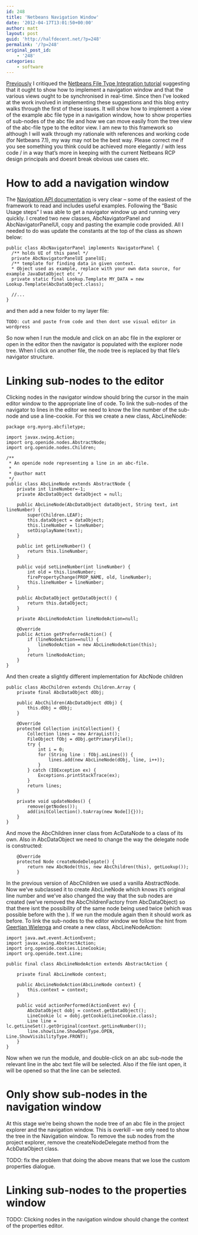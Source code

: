 ```yaml
---
id: 248
title: 'Netbeans Navigation Window'
date: '2012-04-17T13:01:50+00:00'
author: matt
layout: post
guid: 'http://halfdecent.net/?p=248'
permalink: '/?p=248'
original_post_id:
    - '248'
categories:
    - software
---
```


[Previously](http://halfdecent.net/2011/11/30/netbeans-file-type-integration-tutorial-comments/) I critiqued the [Netbeans File Type Integration tutorial](http://platform.netbeans.org/tutorials/nbm-filetype.html) suggesting that it ought to show how to implement a navigation window and that the various views ought to be synchronised in real-time. Since then I’ve looked at the work involved in implementing these suggestions and this blog entry walks through the first of these issues. It will show how to implement a view of the example abc file type in a navigation window, how to show properties of sub-nodes of the abc file and how we can move easily from the tree view of the abc-file type to the editor view. I am new to this framework so although I will walk through my rationale with references and working code (for Netbeans 7.1), my way may not be the best way. Please correct me if you see something you think could be achieved more elegantly / with less code / in a way that’s more in keeping with the current Netbeans RCP design principals and doesnt break obvious use cases etc.

# How to add a navigation window

The [Navigation API documentation](http://bits.netbeans.org/dev/javadoc/org-netbeans-spi-navigator/architecture-summary.html) is very clear – some of the easiest of the framework to read and includes useful examples. Following the “Basic Usage steps” I was able to get a navigator window up and running very quickly. I created two new classes, AbcNavigatorPanel and AbcNavigatorPanelUI, copy and pasting the example code provided. All I needed to do was update the constants at the top of the class as shown below:

```
public class AbcNavigatorPanel implements NavigatorPanel {
  /** holds UI of this panel */
  private AbcNavigatorPanelUI panelUI;
  /** template for finding data in given context.
  * Object used as example, replace with your own data source, for example JavaDataObject etc */
  private static final Lookup.Template MY_DATA = new Lookup.Template(AbcDataObject.class);

  //...
}
```

and then add a new folder to my layer file:

```
TODO: cut and paste from code and then dont use visual editor in wordpress
```

So now when I run the module and click on an abc file in the explorer or open in the editor then the navigator is populated with the explorer node tree. When I click on another file, the node tree is replaced by that file’s navigator structure.

# Linking sub-nodes to the editor

Clicking nodes in the navigator window should bring the cursor in the main editor window to the appropriate line of code. To link the sub-nodes of the navigator to lines in the editor we need to know the line number of the sub-node and use a line-cookie. For this we create a new class, AbcLineNode:

```
package org.myorg.abcfiletype;

import javax.swing.Action;
import org.openide.nodes.AbstractNode;
import org.openide.nodes.Children;

/**
 * An openide node representing a line in an abc-file.
 *
 * @author matt
 */
public class AbcLineNode extends AbstractNode {
    private int lineNumber=-1;
    private AbcDataObject dataObject = null;

    public AbcLineNode(AbcDataObject dataObject, String text, int lineNumber) {
        super(Children.LEAF);
        this.dataObject = dataObject;
        this.lineNumber = lineNumber;
        setDisplayName(text);
    }

    public int getLineNumber() {
        return this.lineNumber;
    }

    public void setLineNumber(int lineNumber) {
        int old = this.lineNumber;
        firePropertyChange(PROP_NAME, old, lineNumber);
        this.lineNumber = lineNumber;
    }

    public AbcDataObject getDataObject() {
        return this.dataObject;
    }

    private AbcLineNodeAction lineNodeAction=null;

    @Override
    public Action getPreferredAction() {
        if (lineNodeAction==null) {
            lineNodeAction = new AbcLineNodeAction(this);
        }
        return lineNodeAction;
    }
}
```

And then create a slightly different implementation for AbcNode children

```
public class AbcChildren extends Children.Array {
    private final AbcDataObject dObj;

    public AbcChildren(AbcDataObject dObj) {
        this.dObj = dObj;
    }

    @Override
    protected Collection initCollection() {
        Collection lines = new ArrayList();
        FileObject fObj = dObj.getPrimaryFile();
        try {
            int i = 0;
            for (String line : fObj.asLines()) {
                lines.add(new AbcLineNode(dObj, line, i++));
            }
        } catch (IOException ex) {
            Exceptions.printStackTrace(ex);
        }
        return lines;
    }

    private void updateNodes() {
        remove(getNodes());
        add(initCollection().toArray(new Node[]{}));
    }
}
```

And move the AbcChildren inner class from AcDataNode to a class of its own. Also in AbcDataObject we need to change the way the delegate node is constructed:

```
    @Override
    protected Node createNodeDelegate() {
        return new AbcNode(this, new AbcChildren(this), getLookup());
    }
```

In the previous version of AbcChildren we used a vanilla AbstractNode. Now we’ve subclassed it to create AbcLineNode which knows it’s original line number and we’ve also changed the way that the sub nodes are created (we’ve removed the AbcChildrenFactory from AbcDataObject) so that there isnt the possibility of the same node being used twice (which was possible before with the ). If we run the module again then it should work as before. To link the sub-nodes to the editor window we follow the hint from [Geertjan Wielenga](http://blogs.oracle.com/geertjan/entry/org_openide_cookies_linecookie) and create a new class, AbcLineNodeAction:

```
import java.awt.event.ActionEvent;
import javax.swing.AbstractAction;
import org.openide.cookies.LineCookie;
import org.openide.text.Line;

public final class AbcLineNodeAction extends AbstractAction {

    private final AbcLineNode context;

    public AbcLineNodeAction(AbcLineNode context) {
        this.context = context;
    }

    public void actionPerformed(ActionEvent ev) {
        AbcDataObject dobj = context.getDataObject();
        LineCookie lc = dobj.getCookie(LineCookie.class);
        Line line = lc.getLineSet().getOriginal(context.getLineNumber());
        line.show(Line.ShowOpenType.OPEN, Line.ShowVisibilityType.FRONT);
    }
}
```

Now when we run the module, and double-click on an abc sub-node the relevant line in the abc text file will be selected. Also if the file isnt open, it will be opened so that the line can be selected.

# Only show sub-nodes in the navigation window

At this stage we’re being shown the node tree of an abc file in the project explorer and the navigation window. This is overkill – we only need to show the tree in the Navigation window. To remove the sub nodes from the project explorer, remove the createNodeDelegate method from the AcbDataObject class.

TODO: fix the problem that doing the above means that we lose the custom properties dialogue.

# Linking sub-nodes to the properties window

TODO: Clicking nodes in the navigation window should change the context of the properties editor.